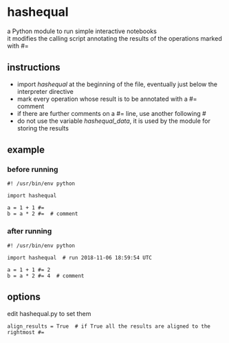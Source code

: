# hashequal
a Python module to run simple interactive notebooks  
it modifies the calling script annotating the results of the operations marked with #= 

## instructions

- import *hashequal* at the beginning of the file, eventually just below the interpreter directive
- mark every operation whose result is to be annotated with a #= comment
- if there are further comments on a #= line, use another following #
- do not use the variable *hashequal_data*, it is used by the module for storing the results

## example

### before running

~~~
#! /usr/bin/env python

import hashequal

a = 1 + 1 #=
b = a * 2 #=  # comment
~~~

### after running

~~~
#! /usr/bin/env python

import hashequal  # run 2018-11-06 18:59:54 UTC

a = 1 + 1 #= 2
b = a * 2 #= 4  # comment
~~~

## options

edit hashequal.py to set them

~~~
align_results = True  # if True all the results are aligned to the rightmost #=
~~~

